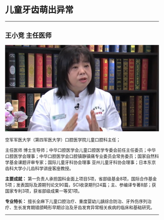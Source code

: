 # 儿童牙齿萌出异常


---

## 王小竞 主任医师

![1678687870323](image/c02_052/1678687870323.png)

空军军医大学（第四军医大学）口腔医学院儿童口腔科主任；

主任医师 博士生导师；中华口腔医学会儿童口腔医学专委会前任主任委员；中华口腔医学会理事；中华口腔医学会口腔镇静镇痛专业委员会常务委员；国家自然科学基金课题评审专家；国际儿童牙科协会理事 亚州儿童牙科协会理事；日本东京齿科大学小儿齿科学讲座客座教授。


**主要成就：** 第一负责人承担国科金面上项目5项，省部级基金8项，国际合作基金5项；发表国际及源期刊论文90篇，SCI收录期刊24篇；主、参编译专著8部；获国家专利3项，获省部级成果一等奖1项。


**专业特长：** 擅长全麻下儿童口腔治疗、重度婴幼儿龋综合防治、牙外伤序列治疗、生长发育期错颌畸形早期诊治及牙齿发育异常相关疾病的临床和基础研究。

---
